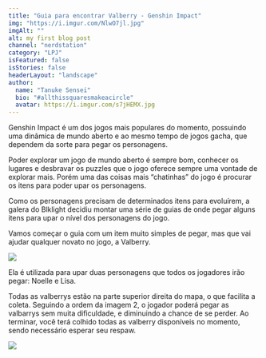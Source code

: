 ```yaml
---
title: "Guia para encontrar Valberry - Genshin Impact"
img: "https://i.imgur.com/NlwO7jl.jpg"
imgAlt: ""
alt: my first blog post
channel: "nerdstation"
category: "LPJ"
isFeatured: false
isStories: false
headerLayout: "landscape"
author:
  name: "Tanuke Sensei"
  bio: "#allthissquaresmakeacircle"
  avatar: https://i.imgur.com/s7jHEMX.jpg
---
```


Genshin Impact é um dos jogos mais populares do momento, possuindo uma dinâmica de mundo aberto e ao mesmo tempo de jogos gacha, que dependem da sorte para pegar os personagens.

Poder explorar um jogo de mundo aberto é sempre bom, conhecer os lugares e desbravar os puzzles que o jogo oferece sempre uma vontade de explorar mais. Porém uma das coisas mais “chatinhas” do jogo é procurar os itens para poder upar os personagens.

Como os personagens precisam de determinados itens para evoluírem, a galera do Blklight decidiu montar uma série de guias de onde pegar alguns itens para upar o nível dos personagens do jogo.

Vamos começar o guia com um item muito simples de pegar, mas que vai ajudar qualquer novato no jogo, a Valberry.

<img src="https://i.imgur.com/asiabpk.jpg" class="img-fluid mb-4">

Ela é utilizada para upar duas personagens que todos os jogadores irão pegar: Noelle e Lisa.

Todas as valberrys estão na parte superior direita do mapa, o que facilita a coleta. Seguindo a ordem da imagem 2, o jogador poderá pegar as valbarrys sem muita dificuldade, e diminuindo a chance de se perder. Ao terminar, você terá colhido todas as valberry disponíveis no momento, sendo necessário esperar seu respaw.

<img src="https://i.imgur.com/onNe4Ug.jpg" class="img-fluid mb-4">

<!-- <img src="https://scontent.fpet4-1.fna.fbcdn.net/v/t1.0-9/119666223_769789693595927_5075852023088274328_o.jpg?_nc_cat=103&ccb=2&_nc_sid=730e14&_nc_eui2=AeE1-ZPzAcwgWzWZxdNitTJX7jxjuxBfHlzuPGO7EF8eXDPyM4dNrChAAxXU6sf8bgCvDs9_Z3sUCT_6LOUOkWkl&_nc_ohc=QVCW7DeX-o4AX_WdbP-&_nc_ht=scontent.fpet4-1.fna&oh=99f437fd2c83077a8a10da068cf3eb8b&oe=5FC4E07C" class="img-fluid my-3"> -->
